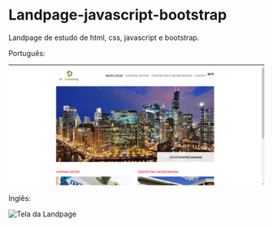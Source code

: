 # Landpage-javascript-bootstrap
Landpage de estudo de html, css, javascript e bootstrap.

Português:

![Tela da Landpage](telaLandpage.png)


Inglês:

![Tela da Landpage](ssLandpage.png)
